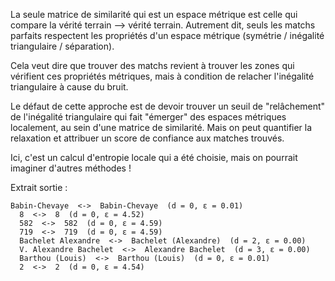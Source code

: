 La seule matrice de similarité qui est un espace métrique est celle qui compare la vérité terrain --> vérité terrain.
Autrement dit, seuls les matchs parfaits respectent les propriétés d'un espace métrique (symétrie / inégalité triangulaire / séparation).

Cela veut dire que trouver des matchs revient à trouver les zones qui vérifient ces propriétés métriques, mais à condition de relacher l'inégalité triangulaire à cause du bruit.

Le défaut de cette approche est de devoir trouver un seuil de "relâchement" de l'inégalité triangulaire qui fait "émerger" des espaces métriques localement, au sein d'une matrice de similarité. Mais on peut quantifier la relaxation et attribuer un score de confiance aux matches trouvés.

Ici, c'est un calcul d'entropie locale qui a été choisie, mais on pourrait imaginer d'autres méthodes !

Extrait sortie :
 
```
Babin-Chevaye  <->  Babin-Chevaye  (d = 0, ε = 0.01)
  8  <->  8  (d = 0, ε = 4.52)
  582  <->  582  (d = 0, ε = 4.59)
  719  <->  719  (d = 0, ε = 4.59)
  Bachelet Alexandre  <->  Bachelet (Alexandre)  (d = 2, ε = 0.00)
  V. Alexandre Bachelet  <->  Alexandre Bachelet  (d = 3, ε = 0.00)
  Barthou (Louis)  <->  Barthou (Louis)  (d = 0, ε = 0.01)
  2  <->  2  (d = 0, ε = 4.54)
``` 
